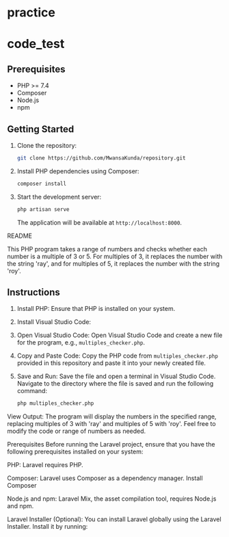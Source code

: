 # practice

# code_test

## Prerequisites

- PHP >= 7.4
- Composer
- Node.js
- npm 
  
## Getting Started

1. Clone the repository:

   ```bash
   git clone https://github.com/MwansaKunda/repository.git
   ```

2. Install PHP dependencies using Composer:

   ```bash
   composer install
   ```

3. Start the development server:

   ```bash
   php artisan serve
   ```

   The application will be available at `http://localhost:8000`.


README


This PHP program takes a range of numbers and checks whether each number is a multiple of 3 or 5. For multiples of 3, it replaces the number with the string 'ray', and for multiples of 5, it replaces the number with the string 'roy'.

## Instructions

1. Install PHP:
   Ensure that PHP is installed on your system. 

2. Install Visual Studio Code:

3. Open Visual Studio Code:
   Open Visual Studio Code and create a new file for the program, e.g., `multiples_checker.php`.

4. Copy and Paste Code:
   Copy the PHP code from `multiples_checker.php` provided in this repository and paste it into your newly created file.

5. Save and Run:
   Save the file and open a terminal in Visual Studio Code. Navigate to the directory where the file is saved and run the following command:
   ```bash
   php multiples_checker.php
View Output:
The program will display the numbers in the specified range, replacing multiples of 3 with 'ray' and multiples of 5 with 'roy'.
Feel free to modify the code or range of numbers as needed.


Prerequisites
Before running the Laravel project, ensure that you have the following prerequisites installed on your system:

PHP: Laravel requires PHP.

Composer: Laravel uses Composer as a dependency manager. Install Composer

Node.js and npm: Laravel Mix, the asset compilation tool, requires Node.js and npm. 

Laravel Installer (Optional): You can install Laravel globally using the Laravel Installer. Install it by running:

